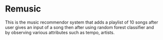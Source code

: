 # Remusic
This is the music recommendor system that adds a playlist of 10 songs after user gives an input of a song then after using random forest classifier and by observing various attributes such as tempo, artists.
